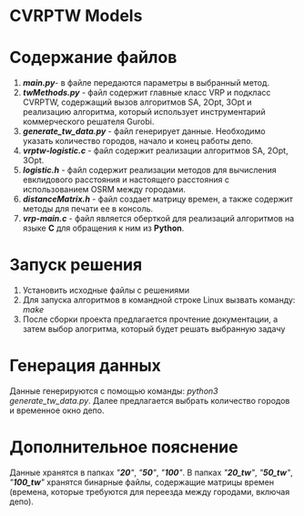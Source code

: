 # CVRPTW Models

# Содержание файлов
1. ***main.py***- в файле передаются параметры в выбранный метод.
2. ***twMethods.py*** - файл содержит главные класс VRP и подкласс CVRPTW, содержащий вызов алгоритмов SA, 2Opt, 3Opt и реализацию алгоритма, который использует инструментарий коммерческого решателя Gurobi. 
3. ***generate_tw_data.py*** - файл генерирует данные. Необходимо указать количество городов, начало и конец работы депо.
4. ***vrptw-logistic.c*** - файл содержит реализации алгоритмов SA, 2Opt, 3Opt.
5. ***logistic.h*** - файл содержит реализации методов для вычисления евклидового расстояния и настоящего расстояния с использованием OSRM между городами.
6. ***distanceMatrix.h*** - файл создает матрицу времен, а также содержит методы для печати ее в консоль.
7. ***vrp-main.c*** - файл является оберткой для реализаций алгоритмов на языке **C** для обращения к ним из **Python**.

# Запуск решения

1. Установить исходные файлы с решениями 
2. Для запуска алгоритмов в командной строке Linux вызвать команду: *make*
3. После сборки проекта предлагается прочтение документации, а затем выбор алогритма, который будет решать выбранную задачу

# Генерация данных
Данные генерируются с помощью команды: *python3 generate_tw_data.py*. Далее предлагается выбрать количество городов и временное окно депо.

# Дополнительное пояснение
Данные хранятся в папках *"**20**"*, *"**50**"*, *"**100**"*. В папкаx *"**20_tw**"*, *"**50_tw**"*, *"**100_tw**"* хранятся бинарные файлы, содержащие матрицы времен (времена, которые требуются для переезда между городами, включая депо).
